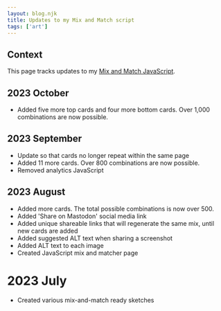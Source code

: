 ```yaml
---
layout: blog.njk
title: Updates to my Mix and Match script
tags: ['art']
---
```


## Context

This page tracks updates to my [Mix and Match JavaScript](/art/mix).

## 2023 October 

- Added five more top cards and four more bottom cards. Over 1,000 combinations are now possible.

## 2023 September

- Update so that cards no longer repeat within the same page
- Added 11 more cards. Over 800 combinations are now possible.
- Removed analytics JavaScript

## 2023 August

- Added more cards. The total possible combinations is now over 500.
- Added 'Share on Mastodon' social media link
- Added unique shareable links that will regenerate the same mix, until new cards are added
- Added suggested ALT text when sharing a screenshot
- Added ALT text to each image
- Created JavaScript mix and matcher page

# 2023 July

- Created various mix-and-match ready sketches

